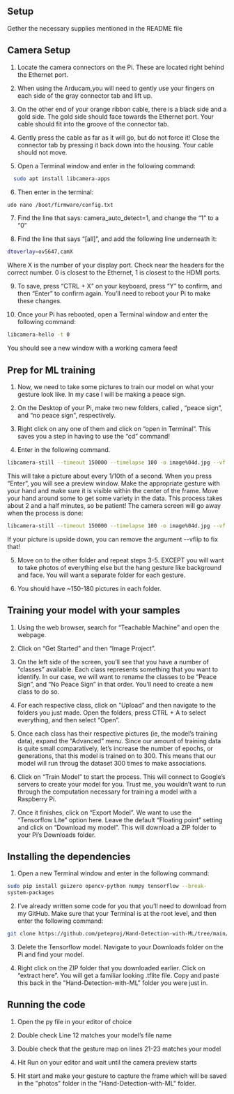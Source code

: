 
## Setup

Gether the necessary supplies mentioned in the README file

## Camera Setup 

1. Locate the camera connectors on the Pi. These are located right behind the
Ethernet port.

2. When using the Arducam,you will need to gently use your fingers on each side of the gray connector tab and lift up.

3. On the other end of your orange ribbon cable, there is a black side and a gold side. The gold side should face towards the Ethernet port. Your cable should fit into the groove of the connector tab.

4. Gently press the cable as far as it will go, but do not force it! Close the connector
tab by pressing it back down into the housing. Your cable should not move.

5. Open a Terminal window and enter in the following command:

```bash
  sudo apt install libcamera-apps
```
6. Then enter in the terminal: 
```bash
udo nano /boot/firmware/config.txt
```
7. Find the line that says: camera_auto_detect=1, and change the “1” to a “0”

8. Find the line that says “[all]”, and add the following line underneath it:

```bash
dtoverlay=ov5647,camX
```
Where X is the number of your display port. Check near the headers for the
correct number. 0 is closest to the Ethernet, 1 is closest to the HDMI ports.

9. To save, press “CTRL + X” on your keyboard, press “Y” to confirm, and then “Enter” to confirm again. You’ll need to reboot your Pi to make these changes.

10. Once your Pi has rebooted, open a Terminal window and enter the following
command:

```bash
libcamera-hello -t 0
```
You should see a new window with a working camera feed!

## Prep for ML training
1. Now, we need to take some pictures to train our model on what your gesture look like. In my case I will be making a peace sign.

2. On the Desktop of your Pi, make two new folders, called , “peace sign”, and
“no peace sign", respectively.

3. Right click on any one of them and click on “open in Terminal”. This saves you a
step in having to use the “cd” command!

4. Enter in the following command.

```bash
libcamera-still --timeout 150000 --timelapse 100 -o image%04d.jpg --vf
```

This will take a picture about every 1/10th of a second. When you press “Enter”, you will see a preview window. Make the appropriate gesture with your hand and make sure it is visible within the center of the frame. Move your hand around some to get some variety in the data. This process takes about 2 and a half minutes, so be patient! The camera screen will go away when the process is done:

```bash
libcamera-still --timeout 150000 --timelapse 100 -o image%04d.jpg --vf
```

If your picture is upside down, you can remove the argument --vflip to fix that!

5. Move on to the other folder and repeat steps 3-5. EXCEPT you will want to take photos of everything else but the hang gesture like background and face. You will want a separate folder for each gesture.

7. You should have ~150-180 pictures in each folder.

## Training your model with your samples

1. Using the web browser, search for “Teachable Machine” and open the
webpage.

2. Click on “Get Started” and then “Image Project”. 

3. On the left side of the screen, you’ll see that you have a number of “classes” available. Each class represents something that you want to identify. In our case, we will want to rename the classes to be “Peace Sign”, and “No Peace Sign” in that order. You’ll need to create a new class to do so.

4. For each respective class, click on “Upload” and then navigate to the folders you just made. Open the folders, press CTRL + A to select everything, and then select “Open”.

5. Once each class has their respective pictures (ie, the model’s training data), expand the “Advanced” menu. Since our amount of training data is quite small comparatively, let’s increase the number of epochs, or generations, that this model is trained on to 300. This means that our model will run throug the dataset 300 times to make associations.

6. Click on “Train Model” to start the process. This will connect to Google’s servers to create your model for you. Trust me, you wouldn’t want to run through the computation necessary for training a model with a Raspberry Pi. 

7. Once it finishes, click on “Export Model”. We want to use the “Tensorflow Lite” option here. Leave the default “Floating point” setting and click on “Download my model”. This will download a ZIP folder to your Pi’s Downloads folder.

## Installing the dependencies
1. Open a new Terminal window and enter in the following command:

```bash
sudo pip install guizero opencv-python numpy tensorflow --break-
system-packages
```

2. I’ve already written some code for you that you’ll need to download from my
GitHub. Make sure that your Terminal is at the root level, and then enter the
following command:

```bash
git clone https://github.com/peteproj/Hand-Detection-with-ML/tree/main/Gesture_detection_photobooth
```

3. Delete the Tensorflow model. Navigate to your Downloads folder on the Pi and
find your model.

4. Right click on the ZIP folder that you downloaded earlier. Click on “extract here”.
You will get a familiar looking .tflite file. Copy and paste this back in the "Hand-Detection-with-ML" folder you were just in.

## Running the code
1. Open the py file in your editor of choice

2. Double check Line 12 matches your model’s file name

3. Double check that the gesture map on lines 21-23 matches your model

4. Hit Run on your editor and wait until the camera preview starts

5. Hit start and make your gesture to capture the frame which will be saved in the "photos" folder in the "Hand-Detection-with-ML" folder.
